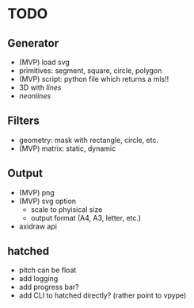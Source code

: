 # TODO

## Generator

- (MVP) load svg
- primitives: segment, square, circle, polygon
- (MVP) script: python file which returns a mls!!
- 3D with _lines_
- _neonlines_

## Filters

- geometry: mask with rectangle, circle, etc.
- (MVP) matrix: static, dynamic

## Output

- (MVP) png
- (MVP) svg option
    - scale to phyisical size
    - output format (A4, A3, letter, etc.)
- axidraw api

 ## hatched
 
 - pitch can be float
 - add logging
 - add progress bar?
 - add CLI to hatched directly? (rather point to vpype)